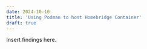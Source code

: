```yaml
---
date: 2024-10-16
title: 'Using Podman to host Homebridge Container'
draft: true
---
```


Insert findings here.

